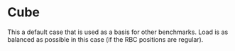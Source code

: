 # Cube
This a default case that is used as a basis for other benchmarks.
Load is as balanced as possible in this case (if the RBC positions are regular).
